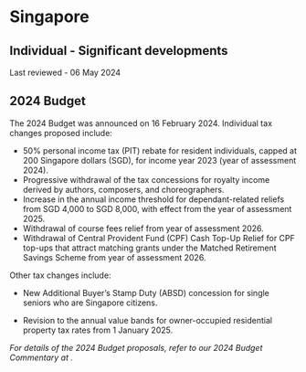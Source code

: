 # Singapore
## Individual - Significant developments
Last reviewed - 06 May 2024
## 2024 Budget
The 2024 Budget was announced on 16 February 2024.
Individual tax changes proposed include:
  * 50% personal income tax (PIT) rebate for resident individuals, capped at 200 Singapore dollars (SGD), for income year 2023 (year of assessment 2024).
  * Progressive withdrawal of the tax concessions for royalty income derived by authors, composers, and choreographers.
  * Increase in the annual income threshold for dependant-related reliefs from SGD 4,000 to SGD 8,000, with effect from the year of assessment 2025.
  * Withdrawal of course fees relief from year of assessment 2026.
  * Withdrawal of Central Provident Fund (CPF) Cash Top-Up Relief for CPF top-ups that attract matching grants under the Matched Retirement Savings Scheme from year of assessment 2026.


Other tax changes include:
  * New Additional Buyer’s Stamp Duty (ABSD) concession for single seniors who are Singapore citizens.


  * Revision to the annual value bands for owner-occupied residential property tax rates from 1 January 2025.


_For details of the 2024 Budget proposals, refer to our 2024 Budget Commentary at ._
